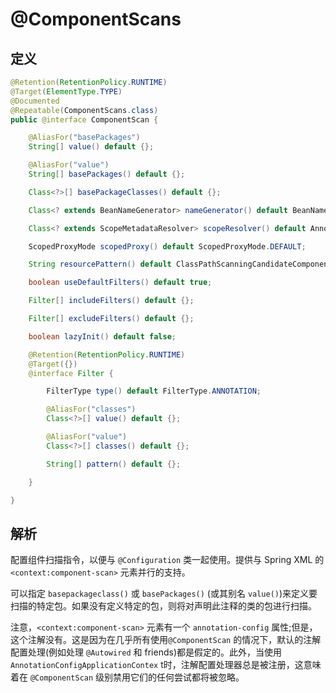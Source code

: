 # @ComponentScans

## 定义

```java
@Retention(RetentionPolicy.RUNTIME)
@Target(ElementType.TYPE)
@Documented
@Repeatable(ComponentScans.class)
public @interface ComponentScan {

    @AliasFor("basePackages")
    String[] value() default {};

    @AliasFor("value")
    String[] basePackages() default {};

    Class<?>[] basePackageClasses() default {};

    Class<? extends BeanNameGenerator> nameGenerator() default BeanNameGenerator.class;

    Class<? extends ScopeMetadataResolver> scopeResolver() default AnnotationScopeMetadataResolver.class;

    ScopedProxyMode scopedProxy() default ScopedProxyMode.DEFAULT;

    String resourcePattern() default ClassPathScanningCandidateComponentProvider.DEFAULT_RESOURCE_PATTERN;

    boolean useDefaultFilters() default true;

    Filter[] includeFilters() default {};

    Filter[] excludeFilters() default {};

    boolean lazyInit() default false;

    @Retention(RetentionPolicy.RUNTIME)
    @Target({})
    @interface Filter {

        FilterType type() default FilterType.ANNOTATION;

        @AliasFor("classes")
        Class<?>[] value() default {};

        @AliasFor("value")
        Class<?>[] classes() default {};

        String[] pattern() default {};

    }

}
```

## 解析

配置组件扫描指令，以便与 `@Configuration` 类一起使用。提供与 Spring XML 的 `<context:component-scan>` 元素并行的支持。

可以指定 `basepackageclass()` 或 `basePackages()` \(或其别名 `value()`\)来定义要扫描的特定包。如果没有定义特定的包，则将对声明此注释的类的包进行扫描。

注意，`<context:component-scan>` 元素有一个 `annotation-config` 属性;但是，这个注解没有。这是因为在几乎所有使用`@ComponentScan` 的情况下，默认的注解配置处理\(例如处理 `@Autowired` 和 friends\)都是假定的。此外，当使用`AnnotationConfigApplicationContex` t时，注解配置处理器总是被注册，这意味着在 `@ComponentScan` 级别禁用它们的任何尝试都将被忽略。

